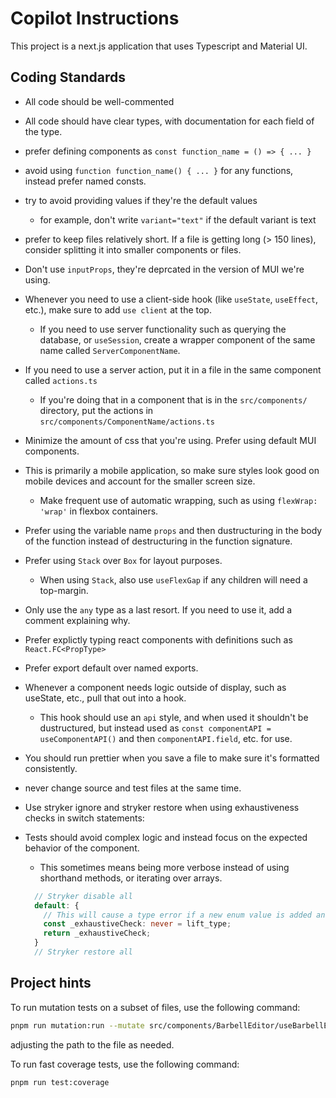 # Copilot Instructions

This project is a next.js application that uses Typescript and Material UI.

## Coding Standards

- All code should be well-commented
- All code should have clear types, with documentation for each field of the type.
- prefer defining components as `const function_name = () => { ... }`
- avoid using `function function_name() { ... }` for any functions, instead prefer named consts.
- try to avoid providing values if they're the default values
  - for example, don't write `variant="text"` if the default variant is text
- prefer to keep files relatively short. If a file is getting long (> 150 lines), consider splitting it into smaller components or files.
- Don't use `inputProps`, they're deprcated in the version of MUI we're using.
- Whenever you need to use a client-side hook (like `useState`, `useEffect`, etc.), make sure to add `use client` at the top.
  - If you need to use server functionality such as querying the database, or `useSession`, create a wrapper component of the same name called `ServerComponentName`.
- If you need to use a server action, put it in a file in the same component called `actions.ts`
  - If you're doing that in a component that is in the `src/components/` directory, put the actions in `src/components/ComponentName/actions.ts`
- Minimize the amount of css that you're using. Prefer using default MUI components.
- This is primarily a mobile application, so make sure styles look good on mobile devices and account for the smaller screen size.
  - Make frequent use of automatic wrapping, such as using `flexWrap: 'wrap'` in flexbox containers.
- Prefer using the variable name `props` and then dustructuring in the body of the function instead of destructuring in the function signature.
- Prefer using `Stack` over `Box` for layout purposes.
  - When using `Stack`, also use `useFlexGap` if any children will need a top-margin.
- Only use the `any` type as a last resort. If you need to use it, add a comment explaining why.
- Prefer explictly typing react components with definitions such as `React.FC<PropType>`
- Prefer export default over named exports.
- Whenever a component needs logic outside of display, such as useState, etc., pull that out into a hook.
  - This hook should use an `api` style, and when used it shouldn't be dustructured, but instead used as `const componentAPI = useComponentAPI()` and then `componentAPI.field`, etc. for use.
- You should run prettier when you save a file to make sure it's formatted consistently.
- never change source and test files at the same time.
- Use stryker ignore and stryker restore when using exhaustiveness checks in switch statements:
- Tests should avoid complex logic and instead focus on the expected behavior of the component.

  - This sometimes means being more verbose instead of using shorthand methods, or iterating over arrays.

  ```Typescript
    // Stryker disable all
    default: {
      // This will cause a type error if a new enum value is added and not handled
      const _exhaustiveCheck: never = lift_type;
      return _exhaustiveCheck;
    }
    // Stryker restore all
  ```

## Project hints

To run mutation tests on a subset of files, use the following command:

```bash
pnpm run mutation:run --mutate src/components/BarbellEditor/useBarbellEditor.ts
```

adjusting the path to the file as needed.

To run fast coverage tests, use the following command:

```bash
pnpm run test:coverage
```
